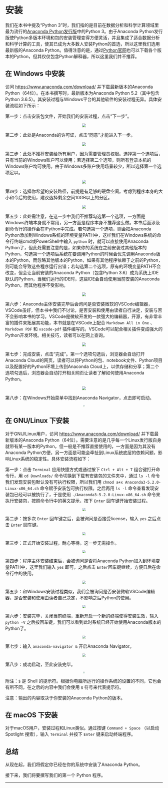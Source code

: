 # 安装

我们在本书中提及“Python 3”时，我们指的是目前在数据分析和科学计算领域里最为流行的[Anaconda Python发行版](https://www.anaconda.com/download/)中的Python 3。由于Anaconda Python发行版使Python多版本环境和包的安装管理变得方便灵活，并且集成了适合数据分析和科学计算的工具，使其已成为大多数人安装Python的首选，所以这里我们选用最新版的Anaconda Python。值得注意的是，通过[Python官网](https://www.python.org/)也可以下载各个版本的Python，但其仅仅包含Python解释器，所以这里我们并不推荐。

## 在 Windows 中安装

访问 <https://www.anaconda.com/download/> 并下载最新版本的Anaconda Python（64位）。在本书撰写时，最新版本为Anaconda Python 5.2（其中包含Python 3.6.5）。其安装过程与Windows平台的其他软件的安装过程无异。具体安装流程如下所示：

第一步：点击安装包文件，开始我们的安装过程，点击“下一步”。

<div align=center><img src="https://i.imgur.com/4AXXzyf.png" style="zoom:75%"/></div>

第二步：此处是Anaconda的许可证，点击“同意”才能进入下一步。

<div align=center><img src="https://i.imgur.com/lXrNnUn.png" style="zoom:75%"/></div>

第三步：此处不推荐安装给所有用户，因为需要管理员权限。选择第一个选项后，只有当前的Windows账户可以使用；若选择第二个选项，则所有登录本机的Windows账户均可使用。由于Windows多账户使用场景较少，所以选择第一个选项足以。

<div align=center><img src="https://i.imgur.com/6CNV5YP.png" style="zoom:75%"/></div>

第四步：选择你希望的安装路径，前提是有足够的硬盘空间。考虑到程序本身的大小和今后的使用，建议选择剩余空间10GB以上的分区。

<div align=center><img src="https://i.imgur.com/CDuG8z4.png" style="zoom:75%"/></div>

第五步：此处需注意，在这一步中我们不推荐勾选第一个选项，一方面是Windows终端本身就不常用，另一方面是程序本身不推荐这么做。本书后面涉及到命令行的操作会在IPython中完成。若勾选第一个选项，则会把Anaconda Python添加到Windows系统的环境变量PATH中，这样我们在Windows系统的命令行终端cmd或PowerShell中输入  `python` 时，就可以直接使用Anaconda Python了，但此处需要注意的是，如果你的系统在之前安装过其他版本的Python，勾选第一个选项后系统在要调用Python的时候会优先调用Anaconda版本的Python，而忽略其他版本的Python，如果有其他程序依赖于之前的Python，则可能会导致这些程序运行出错；若勾选第二个选项，原有的环境变量PATH不会改变，但会让当前安装的Anaconda Python（包含Python 3.6）成为系统上IDE默认的Python，当我们运行的IDE时，这些IDE会自动使用当前安装的Anaconda Python，而其他程序不受影响。

<div align=center><img src="https://i.imgur.com/5kG9o4N.png" style="zoom:75%"/></div>

第六步：Anaconda主体安装完毕后会询问是否安装微软的VSCode编辑器，VSCode虽好，但本书中我们不讨论，是否安装和使用由读者自行决定，安装与否不会影响本书的学习。VSCode是微软开发的一款强大的编辑器，开源，有非常丰富的插件来拓展其功能，本书就是在VSCode上配合 `Markdown All in One` 、 `Markdown PDF` 和 `vscode-pdf` 插件编写的。VSCode可以配合相关插件变成强大的Python开发环境。相关技巧，读者可以在网上查询。

<div align=center><img src="https://i.imgur.com/tcM96et.png" style="zoom:75%"/></div>

第七步：完成安装，点击“完成”。第一个选项勾选后，浏览器会自动打开Anaconda Cloud的网页，读者可以将Python的包、notebook文件、Python项目以及配置好的Python环境上传到Anaconda Cloud上，以供存储和分享；第二个选项勾选后，浏览器会自动打开相关网页让读者了解如何使用Anaconda Python。

<div align=center><img src="https://i.imgur.com/sW7ZZP4.png" style="zoom:75%"/></div>

第八步：在Windows开始菜单中找到Anaconda Navigator，点击即可启动。

<div align=center><img src="https://i.imgur.com/bM6dcgD.png" style="zoom:25%"/></div>


## 在 GNU/Linux 下安装

对于GNU/Linux用户，访问 <https://www.anaconda.com/download/> 并下载最新版本的Anaconda Python（64位）。需要注意的是几乎每一个Linux发行版自身就带有某一版本的Python，但一般是不推荐直接使用的，一方面是因为其没有Anaconda Python方便，另一方面是可能会牵扯到Linux系统底层的依赖问题，影响Linux系统的稳定性。具体安装流程如下：

第一步：点击 `Terminal` 应用快捷方式或通过按下 `Ctrl + Alt + T` 组合键打开命令行，用 `cd Downloads/` 命令切换到下载有安装包的文件夹中，通过 `ls -l` 命令我们发现安装包默认没有可执行权限，所以我们用 `chmod a+x Anaconda3-5.2.0-Linux-x86_64.sh` 命令赋予安装包可执行权限。之后再用 `ls -l` 命令查看发现安装包已经可以被执行了，于是使用 `./Anaconda3-5.2.0-Linux-x86_64.sh` 命令来执行安装包，按照命令行中的英文提示，按下 `Enter` 回车键开始安装过程。

<div align=center><img src="https://i.imgur.com/fujOpNS.png" style="zoom:60%"/></div>

第二步：按多次 `Enter` 回车键之后，会被询问是否接受license，输入 `yes` 之后点击 `Enter` 回车键。

<div align=center><img src="https://i.imgur.com/IBjvJKD.png" style="zoom:60%"/></div>

第三步：正式开始安装过程，耐心等待。这一步无需操作。

<div align=center><img src="https://i.imgur.com/X9g64Hj.png" style="zoom:60%"/></div>

第四步：程序主体安装结束后，会被询问是否将Anaconda Python加入到环境变量PATH中，这里我们输入 `yes` 即可，之后点击 `Enter`回车键继续，方便日后在命令行中的使用。

<div align=center><img src="https://i.imgur.com/9G1RQAP.png" style="zoom:60%"/></div>

第五步：和Windows安装过程类似，我们会被询问是否安装微软VSCode编辑器，是否安装和使用由读者自己决定，不影响之后Python的使用。

<div align=center><img src="https://i.imgur.com/WDgwqbd.png" style="zoom:60%"/></div>

第六步：安装完毕，关闭当前终端，重新开启一个新的终端使得安装生效，输入 `python -V` 之后按回车键，我们可以看到此时系统已经开始使用Anaconda版本的Python了。

<div align=center><img src="https://i.imgur.com/YY557Rw.png" style="zoom:60%"/></div>

第七步：输入 `anaconda-navigator &` 开启Anaconda Navigator。

<div align=center><img src="https://i.imgur.com/LAfiNb3.png" style="zoom:60%"/></div>

第八步：成功启动，至此安装完毕。

<div align=center><img src="https://i.imgur.com/vCYOs29.png" style="zoom:30%"/></div>


附注：`$` 是 Shell 的提示符。根据你电脑所运行的操作系统的设置的不同，它也会有所不同，在之后的内容中我们会使用 `$` 符号来代表提示符。

注意：输出的内容取决于你安装的Anaconda Python的版本。


## 在 macOS 下安装

对于macOS用户，安装过程和Linux类似。通过按键 `Command + Space` （以启动 Spotlight 搜索），输入 `Terminal` 并按下 `Enter` 键来启动终端程序。


## 总结

从现在起，我们将假定你已经在你的系统中安装了Anaconda Python。

接下来，我们将要撰写我们的第一个 Python 程序。

---